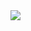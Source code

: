 <a href="https://github.com/devxb/gitanimals">
  <img src="https://render.gitanimals.org/farms/devchaeyoung"/>
</a>
